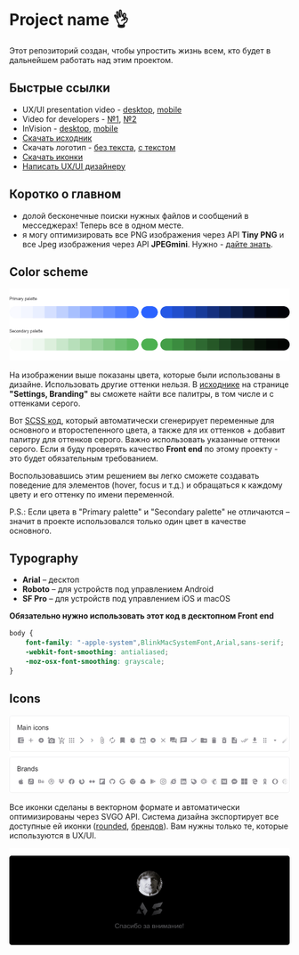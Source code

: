 # Project name 👌

Этот репозиторий создан, чтобы упростить жизнь всем, кто будет в дальнейшем работать над этим проектом. 

## Быстрые ссылки

- UX/UI presentation video - [desktop](#), [mobile](#)
- Video for developers - [№1](#), [№2](#)
- InVision - [desktop](#), [mobile](#)
- [Скачать исходник](/1%20Sources)
- Скачать логотип - [без текста](/2%20Export/Branding/1%20Project%20Logo.svg), [с текстом](/2%20Export/Branding/1%20Project%20Logo%20With%20Text.svg)
- [Скачать иконки](#icons)
- [Написать UX/UI дизайнеру](mailto:w@res.pm)

## Коротко о главном

* долой бесконечные поиски нужных файлов и сообщений в месседжерах! Теперь все в одном месте.
* я могу оптимизировать все PNG изображения через API **Tiny PNG** и все Jpeg изображения через API **JPEGmini**. Нужно - [дайте знать](mailto:w@res.pm).

## Color scheme

![Color scheme](/2%20Export/Guides/RU/GitHub/Color%20Scheme.jpg)

На изображении выше показаны цвета, которые были использованы в дизайне. Использовать другие оттенки нельзя. В [исходнике](/1%20Sources) на странице **"Settings, Branding"** вы сможете найти все палитры, в том числе и с оттенками серого.

Вот [SCSS код](/system/docs/color%20system.scss), который автоматически сгенерирует переменные для основного и второстепенного цвета, а также для их оттенков + добавит палитру для оттенков серого. Важно использовать указанные оттенки серого. Если я буду проверять качество **Front end** по этому проекту - это будет обязательным требованием.

Воспользовавшись этим решением вы легко сможете создавать поведение для элементов (hover, focus и т.д.) и обращаться к каждому цвету и его оттенку по имени переменной.

P.S.: Если цвета в "Primary palette" и "Secondary palette" не отличаются – значит в проекте использовался только один цвет в качестве основного.

## Typography

- **Arial** – десктоп
- **Roboto** – для устройств под управлением Android
- **SF Pro** – для устройств под управлением iOS и macOS

**Обязательно нужно использовать этот код в десктопном Front end**

```css
body {
    font-family: "-apple-system",BlinkMacSystemFont,Arial,sans-serif;
    -webkit-font-smoothing: antialiased;
    -moz-osx-font-smoothing: grayscale;
}
```

## Icons

![Icons](/2%20Export/Guides/RU/GitHub/Icons.jpg)

Все иконки сделаны в векторном формате и автоматически оптимизированы через SVGO API. Система дизайна экспортирует все доступные ей иконки ([rounded](/2%20Export/Icons/Rounded), [брендов](/2%20Export/Icons/Brands)). Вам нужны только те, которые используются в UX/UI.

![Footer](/2%20Export/Guides/RU/GitHub/Footer.png)